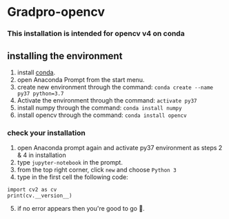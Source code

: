 # Gradpro-opencv
### This installation is intended for opencv v4 on conda
## installing the environment
1. install [conda](https://www.anaconda.com/products/individual#Downloads).
2. open Anaconda Prompt from the start menu.
3. create new environment through the command: `conda create --name py37 python=3.7`
4. Activate the environment through the command: `activate py37`
5. install numpy through the command: `conda install numpy`
6. install opencv through the command: `conda install opencv`
### check your installation
1. open Anaconda prompt again and activate py37 environment as steps 2 & 4 in installation
2. type `jupyter-notebook` in the prompt.
3. from the top right corner, click `new` and choose `Python 3`
4. type in the first cell the following code:  
```
import cv2 as cv
print(cv.__version__)
```
5. if no error appears then you're good to go 👏.
